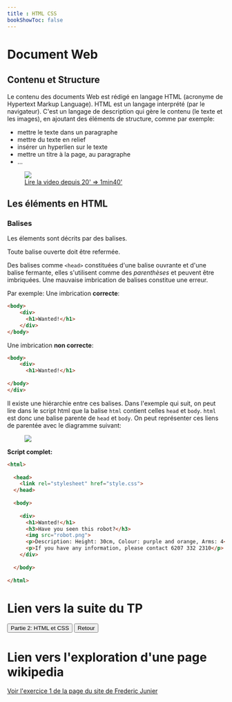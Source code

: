 ```yaml
---
title : HTML CSS
bookShowToc: false
---
```


# Document Web
## Contenu et Structure
Le contenu des documents Web est rédigé en langage HTML (acronyme de Hypertext Markup Language). HTML est un langage interprété (par le navigateur). C'est un langage de description qui gère le contenu (le texte et les images), en ajoutant des éléments de structure, comme par exemple:

* mettre le texte dans un paragraphe
* mettre du texte en relief
* insérer un hyperlien sur le texte
* mettre un titre à la page, au paragraphe
* ...

<figure>
  <a href="">
    <a href="https://vimeo.com/138623721">
    <img src="../images/contenustructure.png">
    <figcaption>Lire la video depuis 20' => 1min40'</figcaption>
</a>
</figure>



## Les éléments en HTML
### Balises
Les élements sont décrits par des balises.

Toute balise ouverte doit être refermée. 

Des balises comme `<head>` constituées d'une balise ouvrante et d'une balise fermante, elles s'utilisent comme des *parenthèses* et peuvent être imbriquées. Une mauvaise imbrication de balises constitue une erreur.

Par exemple: Une imbrication **correcte**:

```html
<body>
    <div>  
      <h1>Wanted!</h1>
    </div>
</body>
```

Une imbrication **non correcte**:

```html
<body>
    <div>  
      <h1>Wanted!</h1>
    
</body>
</div>
```

Il existe une hiérarchie entre ces balises. 
Dans l'exemple qui suit, on peut lire dans le script html que la balise `html` contient celles `head` et `body`. `html` est donc une balise parente de `head` et `body`. On peut représenter ces liens de parentée avec le diagramme suivant:

<figure>
  <div>
  <img src="../images/squelette.png">
</div>
</figure>

**Script complet:**

```html
<html>
  
  <head>
    <link rel="stylesheet" href="style.css">
  </head>
  
  <body>
  
    <div>  
      <h1>Wanted!</h1>
      <h3>Have you seen this robot?</h3>
      <img src="robot.png">
      <p>Description: Height: 30cm, Colour: purple and orange, Arms: 4</p>
      <p>If you have any information, please contact 6207 332 2310</p>
    </div>
    
  </body>
  
</html>
```

# Lien vers la suite du TP
   
      
<input type="button" class="btn btn-lg" value="Partie 2: HTML et CSS" onclick="window.location.href = '../web2/index.html'">
      


<input type="button" class="btn btn-lg" value="Retour" onclick="window.location.href = '../web/index.html'">

# Lien vers l'exploration d'une page wikipedia
<a href="https://frederic-junier.org/SNT/Theme1_Web/SNT_Activite3_Web.html">Voir l'exercice 1 de la page du site de Frederic Junier</a>